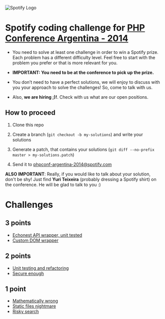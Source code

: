 ![Spotify Logo](/resources/spotify-logo.png)

# Spotify coding challenge for [PHP Conference Argentina - 2014](http://2014.phpconference.com.ar)

- You need to solve at least one challenge in order to win a Spotify prize. Each problem has a different difficulty level. Feel free to start with the problem you prefer or that is more relevant for you.

- **IMPORTANT: You need to be at the conference to pick up the prize.**

- You don’t need to have a perfect solutions, we will enjoy to discuss with you your approach to solve the challenges! So, come to talk with us.

- Also, **we are hiring ;)!**. Check with us what are our open positions.

## How to proceed

1. Clone this repo

2. Create a branch (`git checkout -b my-solutions`) and write your solutions

3. Generate a patch, that contains your solutions (`git diff --no-prefix master > my-solutions.patch`)

4. Send it to [phpconf-argentina-2014@spotify.com](mailto:phpconf-argentina-2014@spotify.com)

**ALSO IMPORTANT**: Really, if you would like to talk about your solution, don't be shy! Just find **Yuri Teixeira** (probably dressing a Spotify shirt) on the conference. He will be glad to talk to you :)

# Challenges

## 3 points

- [Echonest API wrapper, unit tested](/echonest-API-wrapper/README.md)
- [Custom DOM wrapper](/custom-DOM-wrapper/README.md)

## 2 points

- [Unit testing and refactoring](/unit-testing-and-refactoring/README.md)
- [Secure enough](/secure-enough/README.md)

## 1 point

- [Mathematically wrong](/mathematically-wrong/README.md)
- [Static files nightmare](/static-files-nightmare/README.md)
- [Risky search](/risky-search/README.md)
